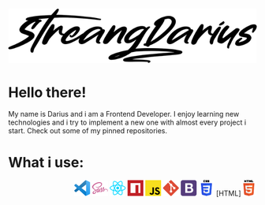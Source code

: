 
<p align="center"><img width="635px" heigth="129px" src="https://raw.githubusercontent.com/streangdarius/streangdarius/main/assets/name.png"></p>
<h1 align="center">

# Hello there!
  My name is Darius and i am a Frontend Developer. I enjoy learning new technologies and i try to implement a new one with almost every project i start. Check out some of my pinned repositories. 
  

# What i use:
  <div dir="rtl">
    
  <img alt="HTML5" width="32px" height="32px" src="https://raw.githubusercontent.com/streangdarius/streangdarius/07613e9f499c32d589acc94b69b8781ba9097964/assets/logos/html5.svg">[HTML]
  <img alt="CSS3" width="32px" height="32px" src="https://raw.githubusercontent.com/streangdarius/streangdarius/07613e9f499c32d589acc94b69b8781ba9097964/assets/logos/ccs3.svg">
  <img alt="Bootstrap" width="32px" height="32px" src="https://raw.githubusercontent.com/streangdarius/streangdarius/07613e9f499c32d589acc94b69b8781ba9097964/assets/logos/bootstrap.svg">
  <img alt="GIT" width="32px" height="32px" src="https://raw.githubusercontent.com/streangdarius/streangdarius/07613e9f499c32d589acc94b69b8781ba9097964/assets/logos/git.svg">
  <img alt="JavaScript" width="32px" height="32px" src="https://raw.githubusercontent.com/streangdarius/streangdarius/07613e9f499c32d589acc94b69b8781ba9097964/assets/logos/javascript.svg">
  <img alt="NPM" width="32px" height="32px" src="https://raw.githubusercontent.com/streangdarius/streangdarius/07613e9f499c32d589acc94b69b8781ba9097964/assets/logos/npm.svg">
  <img alt="React" width="32px" height="32px" src="https://raw.githubusercontent.com/streangdarius/streangdarius/07613e9f499c32d589acc94b69b8781ba9097964/assets/logos/react.svg">
  <img alt="SASS" width="32px" height="32px" src="https://raw.githubusercontent.com/streangdarius/streangdarius/07613e9f499c32d589acc94b69b8781ba9097964/assets/logos/sass.svg">
  <img alt="Visual Studio Code" width="32px" height="32px" src="https://raw.githubusercontent.com/streangdarius/streangdarius/07613e9f499c32d589acc94b69b8781ba9097964/assets/logos/vscode.svg">
    
  </div>
